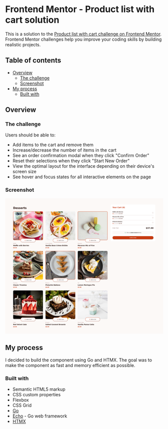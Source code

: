 # Frontend Mentor - Product list with cart solution

This is a solution to the [Product list with cart challenge on Frontend Mentor](https://www.frontendmentor.io/challenges/product-list-with-cart-5MmqLVAp_d). Frontend Mentor challenges help you improve your coding skills by building realistic projects.

## Table of contents

- [Overview](#overview)
  - [The challenge](#the-challenge)
  - [Screenshot](#screenshot)
- [My process](#my-process)
  - [Built with](#built-with)

## Overview

### The challenge

Users should be able to:

- Add items to the cart and remove them
- Increase/decrease the number of items in the cart
- See an order confirmation modal when they click "Confirm Order"
- Reset their selections when they click "Start New Order"
- View the optimal layout for the interface depending on their device's screen size
- See hover and focus states for all interactive elements on the page

### Screenshot

![Screenshot.png](./assets/images/Screenshot.png)

## My process

I decided to build the component using Go and HTMX. The goal was to make the component as fast and memory efficient as possible.

### Built with

- Semantic HTML5 markup
- CSS custom properties
- Flexbox
- CSS Grid
- [Go](https://echo.labstack.com/)
- [Echo](https://nextjs.org/) - Go web framework
- [HTMX](https://htmx.org/)
